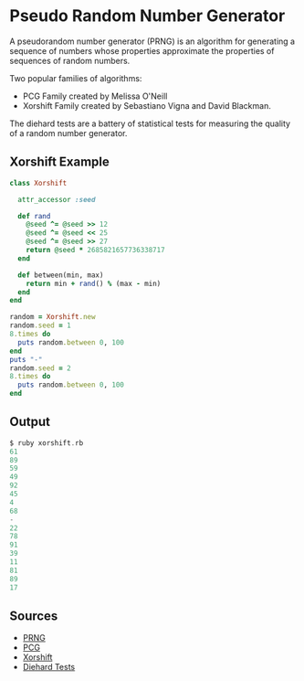 # Pseudo Random Number Generator

A pseudorandom number generator (PRNG) is an algorithm for generating a sequence of numbers whose properties approximate the properties of sequences of random numbers.

Two popular families of algorithms:

- PCG Family created by Melissa O'Neill
- Xorshift Family created by Sebastiano Vigna and David Blackman.

The diehard tests are a battery of statistical tests for measuring the quality of a random number generator.

## Xorshift Example

```ruby
class Xorshift

  attr_accessor :seed

  def rand
    @seed ^= @seed >> 12
    @seed ^= @seed << 25
    @seed ^= @seed >> 27
    return @seed * 2685821657736338717
  end

  def between(min, max)
    return min + rand() % (max - min)
  end
end

random = Xorshift.new
random.seed = 1
8.times do
  puts random.between 0, 100
end
puts "-"
random.seed = 2
8.times do
  puts random.between 0, 100
end
```

## Output

```c
$ ruby xorshift.rb
61
89
59
49
92
45
4
68
-
22
78
91
39
11
81
89
17
```

## Sources

- [PRNG](https://en.wikipedia.org/wiki/Pseudorandom_number_generator)
- [PCG](http://www.pcg-random.org/)
- [Xorshift](http://xoroshiro.di.unimi.it/)
- [Diehard Tests](https://en.wikipedia.org/wiki/Diehard_tests)
